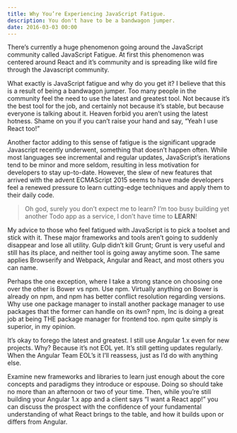 ```yaml
---
title: Why You’re Experiencing JavaScript Fatigue.
description: You don't have to be a bandwagon jumper.
date: 2016-03-03 00:00
---
```


There’s currently a huge phenomenon going around the JavaScript community called JavaScript Fatigue. At first this phenomenon was centered around React and it’s community and is spreading like wild fire through the Javascript community.

What exactly is JavaScript fatigue and why do you get it? I believe that this is a result of being a bandwagon jumper. Too many people in the community feel the need to use the latest and greatest tool. Not because it’s the best tool for the job, and certainly not because it’s stable, but because everyone is talking about it. Heaven forbid you aren’t using the latest hotness. Shame on you if you can’t raise your hand and say, “Yeah I use React too!”

Another factor adding to this sense of fatigue is the significant upgrade Javascript recently underwent, something that doesn’t happen often. While most languages see incremental and regular updates, JavaScript’s iterations tend to be minor and more seldom, resulting in less motivation for developers to stay up-to-date. However, the slew of new features that arrived with the advent ECMAScript 2015 seems to have made developers feel a renewed pressure to learn cutting-edge techniques and apply them to their daily code.

> Oh god, surely you don’t expect me to learn? I’m too busy building yet another Todo app as a service, I don’t have time to **LEARN**!

My advice to those who feel fatigued with JavaScript is to pick a toolset and stick with it. These major frameworks and tools aren’t going to suddenly disappear and lose all utility. Gulp didn’t kill Grunt; Grunt is very useful and still has its place, and neither tool is going away anytime soon. The same applies Browserify and Webpack, Angular and React, and most others you can name.

Perhaps the one exception, where I take a strong stance on choosing one over the other is Bower vs npm. Use npm. Virtually anything on Bower is already on npm, and npm has better conflict resolution regarding versions. Why use one package manager to install another package manager to use packages that the former can handle on its own? npm, Inc is doing a great job at being THE package manager for frontend too. npm quite simply is superior, in my opinion.

It’s okay to forego the latest and greatest. I still use Angular 1.x even for new projects. Why? Because it’s not EOL yet. It’s still getting updates regularly. When the Angular Team EOL’s it I’ll reassess, just as I’d do with anything else.

Examine new frameworks and libraries to learn just enough about the core concepts and paradigms they introduce or espouse. Doing so should take no more than an afternoon or two of your time. Then, while you’re still building your Angular 1.x app and a client says “I want a React app!” you can discuss the prospect with the confidence of your fundamental understanding of what React brings to the table, and how it builds upon or differs from Angular.
